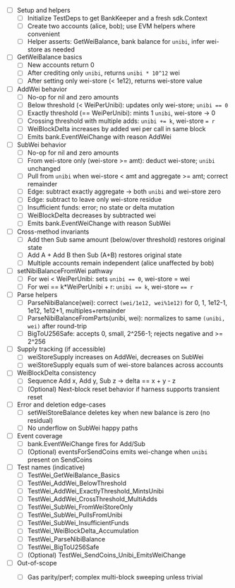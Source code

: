 - [ ] Setup and helpers
  - [ ] Initialize TestDeps to get BankKeeper and a fresh sdk.Context
  - [ ] Create two accounts (alice, bob); use EVM helpers where convenient
  - [ ] Helper asserts: GetWeiBalance, bank balance for `unibi`, infer wei-store as needed

- [ ] GetWeiBalance basics
  - [ ] New accounts return 0
  - [ ] After crediting only `unibi`, returns `unibi * 10^12` wei
  - [ ] After setting only wei-store (< 1e12), returns wei-store value

- [ ] AddWei behavior
  - [ ] No-op for nil and zero amounts
  - [ ] Below threshold (< WeiPerUnibi): updates only wei-store; `unibi == 0`
  - [ ] Exactly threshold (== WeiPerUnibi): mints 1 `unibi`, wei-store -> 0
  - [ ] Crossing threshold with multiple adds: `unibi += k`, wei-store `= r`
  - [ ] WeiBlockDelta increases by added wei per call in same block
  - [ ] Emits bank.EventWeiChange with reason AddWei

- [ ] SubWei behavior
  - [ ] No-op for nil and zero amounts
  - [ ] From wei-store only (wei-store >= amt): deduct wei-store; `unibi` unchanged
  - [ ] Pull from `unibi` when wei-store < amt and aggregate >= amt; correct remainder
  - [ ] Edge: subtract exactly aggregate -> both `unibi` and wei-store zero
  - [ ] Edge: subtract to leave only wei-store residue
  - [ ] Insufficient funds: error; no state or delta mutation
  - [ ] WeiBlockDelta decreases by subtracted wei
  - [ ] Emits bank.EventWeiChange with reason SubWei

- [ ] Cross-method invariants
  - [ ] Add then Sub same amount (below/over threshold) restores original state
  - [ ] Add A + Add B then Sub (A+B) restores original state
  - [ ] Multiple accounts remain independent (alice unaffected by bob)

- [ ] setNibiBalanceFromWei pathway
  - [ ] For wei < WeiPerUnibi: sets `unibi == 0`, wei-store = wei
  - [ ] For wei == k*WeiPerUnibi + r: `unibi == k`, wei-store `== r`

- [ ] Parse helpers
  - [ ] ParseNibiBalance(wei): correct `(wei/1e12, wei%1e12)` for 0, 1, 1e12-1, 1e12, 1e12+1, multiples+remainder
  - [ ] ParseNibiBalanceFromParts(unibi, wei): normalizes to same `(unibi, wei)` after round-trip
  - [ ] BigToU256Safe: accepts 0, small, 2^256-1; rejects negative and >= 2^256

- [ ] Supply tracking (if accessible)
  - [ ] weiStoreSupply increases on AddWei, decreases on SubWei
  - [ ] weiStoreSupply equals sum of wei-store balances across accounts

- [ ] WeiBlockDelta consistency
  - [ ] Sequence Add x, Add y, Sub z -> delta == x + y - z
  - [ ] (Optional) Next-block reset behavior if harness supports transient reset

- [ ] Error and deletion edge-cases
  - [ ] setWeiStoreBalance deletes key when new balance is zero (no residual)
  - [ ] No underflow on SubWei happy paths

- [ ] Event coverage
  - [ ] bank.EventWeiChange fires for Add/Sub
  - [ ] (Optional) eventsForSendCoins emits wei-change when `unibi` present on SendCoins

- [ ] Test names (indicative)
  - [ ] TestWei_GetWeiBalance_Basics
  - [ ] TestWei_AddWei_BelowThreshold
  - [ ] TestWei_AddWei_ExactlyThreshold_MintsUnibi
  - [ ] TestWei_AddWei_CrossThreshold_MultiAdds
  - [ ] TestWei_SubWei_FromWeiStoreOnly
  - [ ] TestWei_SubWei_PullsFromUnibi
  - [ ] TestWei_SubWei_InsufficientFunds
  - [ ] TestWei_WeiBlockDelta_Accumulation
  - [ ] TestWei_ParseNibiBalance
  - [ ] TestWei_BigToU256Safe
  - [ ] (Optional) TestWei_SendCoins_Unibi_EmitsWeiChange

- [ ] Out-of-scope
  - [ ] Gas parity/perf; complex multi-block sweeping unless trivial


